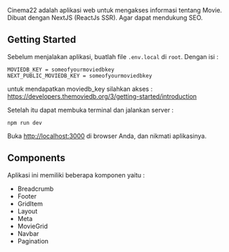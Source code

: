 Cinema22 adalah aplikasi web untuk mengakses informasi tentang Movie. Dibuat dengan NextJS (ReactJs SSR). Agar dapat mendukung SEO.

## Getting Started

Sebelum menjalakan aplikasi, buatlah file `.env.local` di `root`. Dengan isi :

```
MOVIEDB_KEY = someofyourmoviedbkey
NEXT_PUBLIC_MOVIEDB_KEY = someofyourmoviedbkey
```

untuk mendapatkan moviedb_key silahkan akses : https://developers.themoviedb.org/3/getting-started/introduction

Setelah itu dapat membuka terminal dan jalankan server :

```
npm run dev
```

Buka [http://localhost:3000](http://localhost:3000) di browser Anda, dan nikmati aplikasinya.

## Components
Aplikasi ini memiliki beberapa komponen yaitu :
- Breadcrumb
- Footer
- GridItem
- Layout
- Meta
- MovieGrid
- Navbar
- Pagination